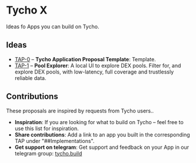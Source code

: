 # Tycho X
Ideas fo Apps you can build on Tycho.

## Ideas
- [TAP-0](TAP-0.md) – **Tycho Application Proposal Template**: Template.
- [TAP-1](TAP-1.md) – **Pool Explorer**: A local UI to explore DEX pools. Filter for, and explore DEX pools, with low-latency, full coverage and trustlessly reliable data.

## Contributions
These proposals are inspired by requests from Tycho users..

- **Inspiration**: If you are looking for what to build on Tycho – feel free to use this list for inspiration.
- **Share contributions**: Add a link to an app you built in the corresponding TAP under "##Implementations".
- **Get support on telegram**: Get support and feedback on your App in our telegram group: [tycho.build](https://tycho.build/)
